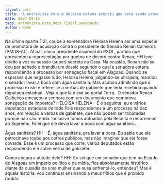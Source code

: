```yaml
---
layout: post
title: "A entrevista em que Heloísa Helena admitiu que está sendo processada por sonegação fiscal"
date: 2007-09-15
tags: entrevista,esta,Meta Fiscal,sonegação
author: None
---
```

Na &uacute;ltima quarta (12), coube&nbsp;&agrave; ex-senadora Helo&iacute;sa Helena ser uma esp&eacute;cie de promotora de acusa&ccedil;&atilde;o contra o presidente do Senado Renan Calheiros (PMDB-AL). Afinal, como presidente nacional do PSOL, partido que apresentou a representa&ccedil;&atilde;o por quebra de decoro contra Renan, HH teve direito a voz na sess&atilde;o (super) secreta da Casa.
Na ocasi&atilde;o, Renan n&atilde;o se deu por achado e brandiu um dossi&ecirc; segundo o qual a senadora estaria respondendo a processo por sonega&ccedil;&atilde;o fiscal em Alagoas. 
Quando se esperava que negasse tudo, Helo&iacute;sa Helena, julgando-se ultrajada, mandou o senador lavar a boca com &aacute;gua sanit&aacute;ria. Mas&nbsp;acabou admitindo que o processo existe e refere-se a verbas de gabinete que teria recebida quando deputada estadual.&nbsp;
Veja o que la disse ao&nbsp;portal Terra.&nbsp;
O senador Renan Calheiros amea&ccedil;ou a senhora com um documento que comprova sonega&ccedil;&atilde;o de impostos? 
HELO&Iacute;SA HELENA - &Eacute; o seguinte: eu e v&aacute;rios deputados estaduais de todo Pa&iacute;s respondemos a um processo h&aacute; dez anos, em rela&ccedil;&atilde;o a verbas de gabinete, que n&atilde;o podem ser tributadas porque n&atilde;o s&atilde;o renda. Inclusive fomos autuados pela Receita e recorremos ao Supremo. Falei que ele devia lavar a boca com &aacute;gua sanit&aacute;ria... 

&Aacute;gua sanit&aacute;ria? 
HH - &Eacute;, &aacute;gua sanit&aacute;ria, pra lavar a boca. Eu sabia que ele patrocinava roubo aos cofres p&uacute;blicos, mas n&atilde;o imaginei que ele fosse covarde. Esse &eacute; um processo que corre, v&aacute;rios deputados est&atilde;o respondendo e &eacute; sobre verba de gabinete. 

Como encara a atitude dele? 
HH- Eu sei que um senador que tem no Estado de Alagoas um imp&eacute;rio pol&iacute;tico e de m&iacute;dia, fica absolutamente hist&eacute;rico diante da ousadia de uma mulher que ousa enfrent&aacute;-lo, entendeu? Mas &eacute; aquela hist&oacute;ria: vou continuar ensinando a meus filhos que &eacute; proibido roubar.&nbsp; 